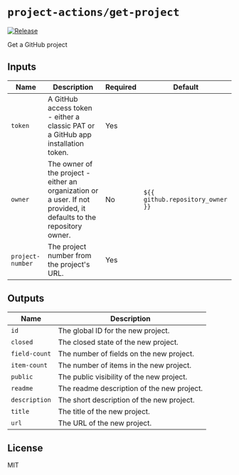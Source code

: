 # `project-actions/get-project`

[![Release](https://img.shields.io/github/v/release/dsanders11/project-actions?color=blue)](https://github.com/dsanders11/project-actions/releases)

Get a GitHub project

## Inputs

| Name              | Description                                        | Required | Default                                      |
|-------------------|----------------------------------------------------|----------|----------------------------------------------|
| `token`           | A GitHub access token - either a classic PAT or a GitHub app installation token. | Yes      |                                              |
| `owner`           | The owner of the project - either an organization or a user. If not provided, it defaults to the repository owner. | No       | `${{ github.repository_owner }}`           |
| `project-number`  | The project number from the project's URL.         | Yes      |                                              |

## Outputs

| Name              | Description                                        |
|-------------------|----------------------------------------------------|
| `id`              | The global ID for the new project.                 |
| `closed`          | The closed state of the new project.               |
| `field-count`     | The number of fields on the new project.           |
| `item-count`      | The number of items in the new project.            |
| `public`          | The public visibility of the new project.          |
| `readme`          | The readme description of the new project.         |
| `description` | The short description of the new project.              |
| `title`           | The title of the new project.                      |
| `url`             | The URL of the new project.                        |

## License

MIT
